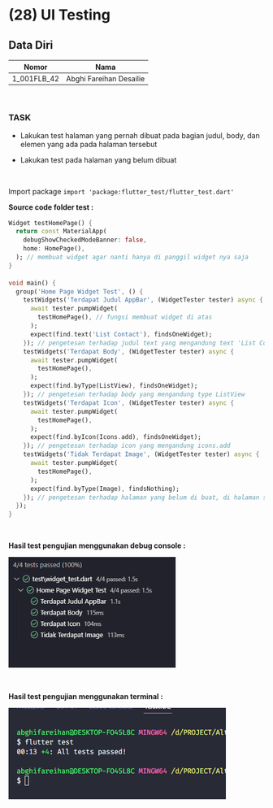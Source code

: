 # (28) UI Testing

## Data Diri

| Nomor       | Nama                    |
| ----------- | ----------------------- |
| 1_001FLB_42 | Abghi Fareihan Desailie |

<br>

### TASK

- Lakukan test halaman yang pernah dibuat pada bagian judul, body, dan elemen yang ada pada halaman tersebut

- Lakukan test pada halaman yang belum dibuat

<br>

Import package `import 'package:flutter_test/flutter_test.dart'`

**Source code folder test :**

```dart
Widget testHomePage() {
  return const MaterialApp(
    debugShowCheckedModeBanner: false,
    home: HomePage(),
  ); // membuat widget agar nanti hanya di panggil widget nya saja
}

void main() {
  group('Home Page Widget Test', () {
    testWidgets('Terdapat Judul AppBar', (WidgetTester tester) async {
      await tester.pumpWidget(
        testHomePage(), // fungsi membuat widget di atas
      );
      expect(find.text('List Contact'), findsOneWidget);
    }); // pengetesan terhadap judul text yang mengandung text 'List Contact'
    testWidgets('Terdapat Body', (WidgetTester tester) async {
      await tester.pumpWidget(
        testHomePage(),
      );
      expect(find.byType(ListView), findsOneWidget);
    }); // pengetesan terhadap body yang mengandung type ListView
    testWidgets('Terdapat Icon', (WidgetTester tester) async {
      await tester.pumpWidget(
        testHomePage(),
      );
      expect(find.byIcon(Icons.add), findsOneWidget);
    }); // pengetesan terhadap icon yang mengandung icons.add
    testWidgets('Tidak Terdapat Image', (WidgetTester tester) async {
      await tester.pumpWidget(
        testHomePage(),
      );
      expect(find.byType(Image), findsNothing);
    }); // pengetesan terhadap halaman yang belum di buat, di halaman saya tidak ada image maka dari itu saya menggunakan findsNothing
  });
}
```

<br>

**Hasil test pengujian menggunakan debug console :**

![Test](../screenshots/ss_past.png)

<br>

**Hasil test pengujian menggunakan terminal :**

![Test](../screenshots/ss_test_berhasil.png)
